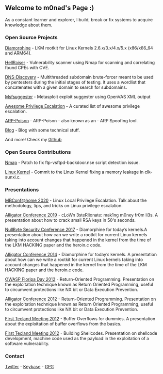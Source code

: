 ## Welcome to m0nad's Page :)

As a constant learner and explorer, I build, break or fix systems to acquire knowledge about them.

### Open Source Projects

[Diamorphine](https://github.com/m0nad/Diamorphine) - LKM rootkit for Linux Kernels 2.6.x/3.x/4.x/5.x (x86/x86_64 and ARM64).

[HellRaiser](https://github.com/m0nad/HellRaiser) - Vulnerability scanner using Nmap for scanning and correlating found CPEs with CVE.

[DNS-Discovery](https://github.com/m0nad/DNS-Discovery) - Multithreaded subdomain brute-forcer meant to be used by pentesters during the initial stages of testing. It uses a wordlist that concatenates with a given domain to search for subdomains.

[Msfsuggester](https://github.com/m0nad/msfsuggester) - Metasploit exploit suggester using OpenVAS XML output

[Awesome Privilege Escalation](https://github.com/m0nad/awesome-privilege-escalation) - A curated list of awesome privilege escalation.

[ARP-Poison](https://github.com/m0nad/ARP-Poison) - ARP-Poison - also known as an - ARP Spoofing tool.

[Blog](https://m0nadlabs.wordpress.com/) - Blog with some technical stuff.

And more! Check my [Github](https://github.com/m0nad)

### Open Source Contributions

[Nmap](https://seclists.org/nmap-dev/2014/q4/132) - Patch to fix ftp-vsftpd-backdoor.nse script detection issue.

[Linux Kernel](https://lkml.org/lkml/2013/10/20/30) - Commit to the Linux Kernel fixing a memory leakage in clk-sunxi.c.

### Presentations

[MBConf@home 2020](https://www.youtube.com/watch?v=Qf3MH0cIA0I) - Linux Local Privilege Escalation. Talk about the methodology, tips, and tricks on Linux privilege escalation.

[Alligator Conference 2019](https://www.alligatorcon.com/) - cLoWn 3steRlionate: mak1ng m0ney fr0m li3s. A presentation about how to crack small RSA keys in 50's seconds.

[NullByte Security Conference 2017](https://nullbyte-con.org/archive/2017/ninjas.html) - Diamorphine for today’s kernels.A presentation about how can we write a rootkit for current Linux kernels taking into account changes that happened in the kernel from the time of the LKM HACKING paper and the heroin.c code.

[Alligator Conference 2014](https://www.alligatorcon.com/) - Diamorphine for today’s kernels. A presentation about how can we write a rootkit for current Linux kernels taking into account changes that happened in the kernel from the time of the LKM HACKING paper and the heroin.c code.

[OWASP Floripa Day 2012](https://wiki.owasp.org/index.php/OWASP_Floripa_Day_2012) - Return-Oriented Programming. Presentation on the exploitation technique known as Return Oriented Programming, useful to circumvent protections like NX bit or Data Execution Prevention.

[Alligator Conference 2012](https://www.alligatorcon.com) - Return-Oriented Programming. Presentation on the exploitation technique known as Return Oriented Programming, useful to circumvent protections like NX bit or Data Execution Prevention.

[First Tecland Meeting 2012](https://www.tecland.com.br/edicoes-anteriores/i-encontro-tecland-2/) - Buffer Overflows for dummies. A presentation about the exploitation of buffer overflows from the basics.

[First Tecland Meeting 2012](https://www.tecland.com.br/edicoes-anteriores/i-encontro-tecland-2/) - Building Shellcodes. Presentation on shellcode development, machine code used as the payload in the exploitation of a software vulnerability.

### Contact

[Twitter](https://twitter.com/m0nadlabs) - [Keybase](https://keybase.io/m0nad) - [GPG](https://keys.mailvelope.com/pks/lookup?op=get&search=victor.mello@tutanota.com)
